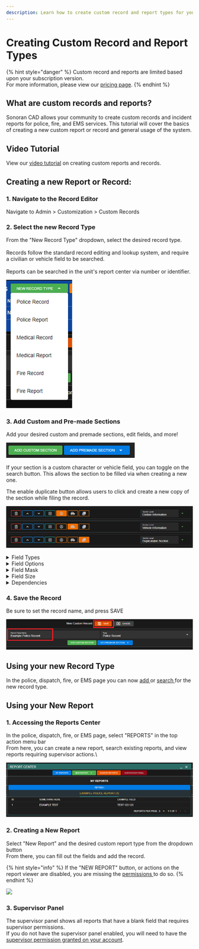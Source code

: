 ```yaml
---
description: Learn how to create custom record and report types for your community!
---
```


# Creating Custom Record and Report Types

{% hint style="danger" %}
Custom record and reports are limited based upon your subscription version.\
For more information, please view our [pricing page](../../pricing/faq/).
{% endhint %}

## What are custom records and reports?

Sonoran CAD allows your community to create custom records and incident reports for police, fire, and EMS services. This tutorial will cover the basics of creating a new custom report or record and general usage of the system.

## Video Tutorial

View our [video tutorial](https://youtu.be/UclCEnm5FHM) on creating custom reports and records.

## Creating a new Report or Record:

### 1. Navigate to the Record Editor

Navigate to Admin > Customization > Custom Records

### 2. Select the new Record Type

From the "New Record Type" dropdown, select the desired record type.\
\
Records follow the standard record editing and lookup system, and require a civilian or vehicle field to be searched.\
\
Reports can be searched in the unit's report center via number or identifier.

![Sonoran CAD's Custom Record Types](<../../.gitbook/assets/image (1).png>)

### 3. Add Custom and Pre-made Sections

Add your desired custom and premade sections, edit fields, and more!

![Select custom or premade sections from the dropdown buttons](<../../.gitbook/assets/image (2).png>)

If your section is a custom character or vehicle field, you can toggle on the search button. This allows the section to be filled via when creating a new one.

The enable duplicate button allows users to click and create a new copy of the section while filing the record.

![Sonoran CAD: Custom Record Section Options](<../../.gitbook/assets/image (169).png>)

<details>

<summary>Field Types</summary>

**Text**

These fields are generic text boxes.

#### Select

The select field allows you to customize a dropdown box.

![The 'SELECT' field option](<../../.gitbook/assets/image (3).png>)

![A 'SELECT' field shown in the record editor](<../../.gitbook/assets/image (16).png>)

#### Text Area

The text area field allows you to create a large text area.

![The 'TEXTAREA' field option](<../../.gitbook/assets/image (4).png>)

![A 'TEXTAREA' field shown in the record editor](<../../.gitbook/assets/image (5).png>)

#### Checkboxes

The checkboxes type allows you to create multiple checkboxes.

![The 'CHECKBOXES' field option](<../../.gitbook/assets/image (26).png>)

![A 'CHECKBOXES' field shown in the record editor.](<../../.gitbook/assets/image (27).png>)

#### Date

The date field allows you to specify a date field. You can also specify the formatting in the mask column.

When `readOnly` is selected, this field will auto-fill the current date for new records.

![The 'DATE' field option](<../../.gitbook/assets/image (28).png>)

![The 'DATE' field shown in the record editorTime](<../../.gitbook/assets/image (29).png>)

The time field allows you to specify a time field.

![The 'TIME' field option](<../../.gitbook/assets/image (30).png>)

![The 'TIME' field shown in the record editor](<../../.gitbook/assets/image (31).png>)

#### Image

The image field allows you to specify an image to be displayed.

![The 'IMAGE' field option.](<../../.gitbook/assets/image (32).png>)

![The 'IMAGE' field shown in the record editor](<../../.gitbook/assets/image (33).png>)

#### Linked Records

The linked records field allows you to link and cross-reference other records and reports to this record.

![Sonoran CAD - Linked Records](<../../.gitbook/assets/image (85).png>)

#### Flags

Custom flag options can be added to every record template. When checked, these flags will show up as alerts on any lookup. Similar to a checkboxes section, you will need to expand the section and add options.

![Sonoran CAD - Custom Flags](<../../.gitbook/assets/image (86).png>)

#### Label

Labels can display static text, along with color attributes.

![Sonoran CAD - Custom Record Label](<../../.gitbook/assets/image (168).png>)

#### Address

The address dropdown will auto-filter [street address names that have been imported via CSV](addresses-and-street-names.md).

![Sonoran CAD - Custom Record Address Field](../../.gitbook/assets/90433cf83d1d487c05d18ea392289815.gif)

**Unit Information**

The `UNIT_NUMBER`, `UNIT_NAME`, `UNIT_RANK`, `UNIT_AGENCY`, `UNIT_DEPARTMENT`, `UNIT_SUBDIVISION`, `UNIT_AGENCY_LOCATION`, `UNIT_AGENCY_ZIP`, and `UNIT_LOCATION` field types will all automatically insert the unit's information when they create a new record.

![](<../../.gitbook/assets/image (280) (1) (2).png>)

</details>

<details>

<summary>Field Options</summary>

#### Preview

This will show the field label and value in the lookup table preview.

![](<../../.gitbook/assets/image (305).png>)![](<../../.gitbook/assets/image (16) (1).png>)

#### Supervisor

This will disable the field for all non-supervisor unit identifiers.\
Your unit's supervisor status can be set in the unit identifier editor.

![Input field with SUPERVISOR toggled](<../../.gitbook/assets/image (7).png>)

![Supervisor field highlighted red](<../../.gitbook/assets/image (8).png>)

#### Required

Required fields will require the unit to enter something into the field before the record can be submitted.

![Input field with REQUIRED toggled](<../../.gitbook/assets/image (9).png>)

![Required field shown in the record editor](<../../.gitbook/assets/image (10).png>)

#### Unique

Unique fields enforce that no duplicate values for this field are stored in the database. These values are enforced for the specific record template only.

Unique fields can only be on non-DB Sync records and in custom sections.

**Read Only**

Read only fields prevent the user from entering new or modified text. This is used for auto-filled fields like unit information when a new record is created.

Note: The `date` field will auto-fill with the current date if `readOnly` is toggled.

![Custom Records - Read Only Toggle](<../../.gitbook/assets/image (305) (1) (1).png>)

![Custom Records - Read Only Fields](<../../.gitbook/assets/image (302) (1) (1).png>)

</details>

<details>

<summary>Field Mask</summary>

The field mask allows you to specify a required format for the field.

* `#`: Number
* `S`: A-Z Letter
* `X`: Alphanumeric

#### Example: Numbers

Specifying `###` allows the user to only enter 3 numbers in the field.

![](<../../.gitbook/assets/image (34).png>)

#### Example: Phone Number

Specifying `(###) ### - ####` formats the user's input into a phone number.

![](<../../.gitbook/assets/image (35).png>)

</details>

<details>

<summary>Field Size</summary>

The field size slider allows you to select a field size value between 1 and 12.Every row of a record has a space divisible by 12.

![](<../../.gitbook/assets/image (294) (1).png>)![](<../../.gitbook/assets/image (82) (1).png>)

</details>

<details>

<summary>Dependencies</summary>

Dependencies allow you to make an individual field or entire section visible based on conditions.

**Copy Parent Field ID**

Expand a field and copy the unique `Field Mapping ID`.

****![](<../../.gitbook/assets/image (88) (1).png>)

**Set Child Dependency**

On a section or field, click the dependency button to open the editor.

Paste the unique `Field Mapping ID` from before. The box will light up green when a valid ID is entered.

![](<../../.gitbook/assets/image (303).png>)![](<../../.gitbook/assets/image (301).png>)

Checkbox or Select fields as the dependency parent will allow you to select what values will display this section or field.

Text fields as the dependency parent will allow you to enter what text values will display this section or field.

</details>

### 4. Save the Record

Be sure to set the record name, and press SAVE

![Saving your new custom record](<../../.gitbook/assets/image (13).png>)

## Using your new Record Type

In the police, dispatch, fire, or EMS page you can now [add ](../records-management/adding-a-criminal-record.md)or [search ](../records-management/searching-for-records.md)for the new record type.

## Using your New Report

### 1. Accessing the Reports Center

In the police, dispatch, fire, or EMS page, select "REPORTS" in the top action menu bar\
From here, you can create a new report, search existing reports, and view reports requiring supervisor actions.\


![Sonoran CAD Reports Center](<../../.gitbook/assets/image (14).png>)

### 2. Creating a New Report

Select "New Report" and the desired custom report type from the dropdown button\
From there, you can fill out the fields and add the record.

{% hint style="info" %}
If the "NEW REPORT" button, or actions on the report viewer are disabled, you are missing the [permissions ](../getting-started/permissions.md)to do so.
{% endhint %}

![](<../../.gitbook/assets/image (15).png>)

### 3. Supervisor Panel

The supervisor panel shows all reports that have a blank field that requires supervisor permissions.\
If you do not have the supervisor panel enabled, you will need to have the [supervisor permission granted on your account](../getting-started/permissions.md).

###
